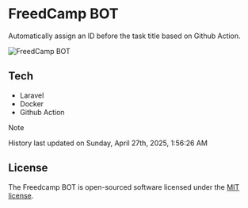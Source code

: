 # FreedCamp BOT

Automatically assign an ID before the task title based on Github Action.

![FreedCamp BOT](https://repository-images.githubusercontent.com/737932867/7d34798b-2680-471c-b089-a78a718d3d6a)

## Tech

- Laravel
- Docker
- Github Action

> [!NOTE]  
> History last updated on Sunday, April 27th, 2025, 1:56:26 AM

## License

The Freedcamp BOT is open-sourced software licensed under the [MIT license](https://opensource.org/licenses/MIT).

